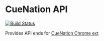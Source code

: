 CueNation API
=============
[![Build Status](https://travis-ci.org/dVaffection/cuenation-api.png?branch=master)](https://travis-ci.org/dVaffection/cuenation-api)

Provides API ends for [CueNation Chrome ext](https://github.com/dVaffection/cuentation-chrome-ext)

